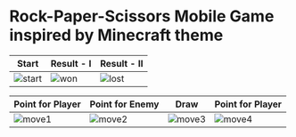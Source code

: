 # Rock-Paper-Scissors Mobile Game inspired by Minecraft theme

| **Start** | **Result - I** | **Result - II** |
| --- | --- | --- |
| ![start](https://github.com/sazgez/RockPaperScissorApp/assets/95165061/eeda5517-90c9-44d8-9f87-62f23c8cef9d) | ![won](https://github.com/sazgez/RockPaperScissorApp/assets/95165061/9ca6126e-b6c3-4d98-b79d-5777ba043ca0) | ![lost](https://github.com/sazgez/RockPaperScissorApp/assets/95165061/65a30216-9421-4f6c-8320-e4eaaae17d7a) |

| **Point for Player** | **Point for Enemy** | **Draw** | **Point for Player** |
| --- | --- | --- | --- |
| ![move1](https://github.com/sazgez/RockPaperScissorApp/assets/95165061/478f8dd2-3dcb-4882-b867-ca57bc5df362) | ![move2](https://github.com/sazgez/RockPaperScissorApp/assets/95165061/182ec76c-cbdf-459a-ba6b-b46a02af497b) | ![move3](https://github.com/sazgez/RockPaperScissorApp/assets/95165061/88fe8401-424d-48a8-9571-31f42cfeeb73) | ![move4](https://github.com/sazgez/RockPaperScissorApp/assets/95165061/5b548e7b-6e57-4d0d-80e9-8db482e59b2d) |
